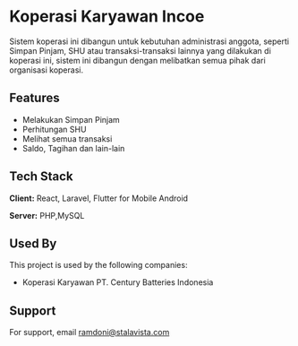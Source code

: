 # Koperasi Karyawan Incoe
Sistem koperasi ini dibangun untuk kebutuhan administrasi anggota, seperti Simpan Pinjam, SHU atau transaksi-transaksi
lainnya yang dilakukan di koperasi ini, sistem ini dibangun dengan melibatkan semua pihak dari organisasi koperasi.

## Features

- Melakukan Simpan Pinjam
- Perhitungan SHU
- Melihat semua transaksi
- Saldo, Tagihan dan lain-lain

## Tech Stack

**Client:** React, Laravel, Flutter for Mobile Android

**Server:** PHP,MySQL


## Used By

This project is used by the following companies:

- Koperasi Karyawan PT. Century Batteries Indonesia

## Support

For support, email ramdoni@stalavista.com